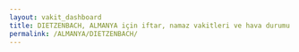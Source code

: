 ```yaml
---
layout: vakit_dashboard
title: DIETZENBACH, ALMANYA için iftar, namaz vakitleri ve hava durumu - ilçe/eyalet seç
permalink: /ALMANYA/DIETZENBACH/
---
```


<script type="text/javascript">
  var GLOBAL_COUNTRY = 'ALMANYA';
  var GLOBAL_CITY = 'DIETZENBACH';
  var GLOBAL_STATE = '';
  var lat = 72;
  var lon = 21;
</script>
